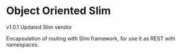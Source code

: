 Object Oriented Slim
=================

v1.0.1
Updated Slim vendor

Encapsulation of routing with Slim framework, for use it as REST with namespaces.
